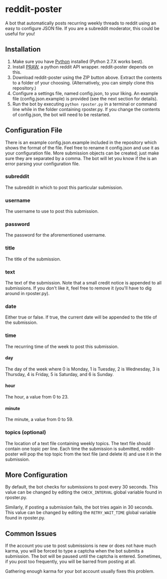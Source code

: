 # reddit-poster
A bot that automatically posts recurring weekly threads to reddit using an easy to configure JSON file. If you are a subreddit moderator, this could be useful for you!

## Installation
1. Make sure you have [Python](http://www.python.org/download/) installed (Python 2.7.X works best).
2. Install [PRAW](https://github.com/praw-dev/praw), a python reddit API wrapper. reddit-poster depends on this.
3. Download reddit-poster using the ZIP button above. Extract the contents to a folder of your choosing. (Alternatively, you can simply clone this repository.)
4. Configure a settings file, named config.json, to your liking. An example file (config.json.example) is provided (see the next section for details).
5. Run the bot by executing `python rposter.py` in a terminal or command line while in the folder containing rposter.py. If you change the contents of config.json, the bot will need to be restarted.

## Configuration File
There is an example config.json.example included in the repository which shows the format of the file. Feel free to rename it config.json and use it as your configuration file. More submission objects can be created; just make sure they are separated by a comma. The bot will let you know if the is an error parsing your configuration file.

### subreddit
The subreddit in which to post this particular submission.

### username
The username to use to post this submission.

### password
The password for the aforementioned username.

### title
The title of the submission.

### text
The text of the submission. Note that a small credit notice is appended to all submissions. If you don't like it, feel free to remove it (you'll have to dig around in rposter.py).

### date
Either true or false. If true, the current date will be appended to the title of the submission.

### time
The recurring time of the week to post this submission.

#### day
The day of the week where 0 is Monday, 1 is Tuesday, 2 is Wednesday, 3 is Thursday, 4 is Friday, 5 is Saturday, and 6 is Sunday.

#### hour
The hour, a value from 0 to 23.

#### minute
The minute, a value from 0 to 59.

### topics (optional)
The location of a text file containing weekly topics. The text file should contain one topic per line. Each time the submission is submitted, reddit-poster will pop the top topic from the text file (and delete it) and use it in the submission.

## More Configuration
By default, the bot checks for submissions to post every 30 seconds. This value can be changed by editing the `CHECK_INTERVAL` global variable found in rposter.py.

Similarly, if posting a submission fails, the bot tries again in 30 seconds. This value can be changed by editing the `RETRY_WAIT_TIME` global variable found in rposter.py.

## Common Issues
If the account you use to post submissions is new or does not have much karma, you will be forced to type a captcha when the bot submits a submission. The bot will be paused until the captcha is entered. Sometimes, if you post too frequently, you will be barred from posting at all.

Gathering enough karma for your bot account usually fixes this problem.
